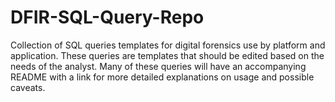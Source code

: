 # DFIR-SQL-Query-Repo
Collection of SQL queries templates for digital forensics use by platform and application.
These queries are templates that should be edited based on the needs of the analyst. 
Many of these queries will have an accompanying README with a link for more detailed explanations on usage and possible caveats.
